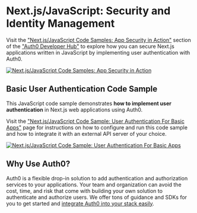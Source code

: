 # Next.js/JavaScript: Security and Identity Management

Visit the ["Next.js/JavaScript Code Samples: App Security in Action"](https://auth0.com/developers/hub/code-samples/web-app/nextjs-javascript) section of the ["Auth0 Developer Hub"](https://auth0.com/developers/hub) to explore how you can secure Next.js applications written in JavaScript by implementing user authentication with Auth0.

[![Next.js/JavaScript Code Samples: App Security in Action](https://cdn.auth0.com/blog/hub/code-samples/web-app/nextjs-javascript.png)](https://auth0.com/developers/hub/code-samples/web-app/nextjs-javascript)
  
## Basic User Authentication Code Sample

This JavaScript code sample demonstrates **how to implement user authentication** in Next.js web applications using Auth0.

Visit the ["Next.js/JavaScript Code Sample: User Authentication For Basic Apps"](https://auth0.com/developers/hub/code-samples/web-app/nextjs-javascript/basic-authentication) page for instructions on how to configure and run this code sample and how to integrate it with an external API server of your choice.

[![Next.js/JavaScript Code Sample: User Authentication For Basic Apps](https://cdn.auth0.com/blog/hub/code-samples/web-app/nextjs-javascript/basic-authentication.png)](https://auth0.com/developers/hub/code-samples/web-app/nextjs-javascript/basic-authentication)



## Why Use Auth0?

Auth0 is a flexible drop-in solution to add authentication and authorization services to your applications. Your team and organization can avoid the cost, time, and risk that come with building your own solution to authenticate and authorize users. We offer tons of guidance and SDKs for you to get started and [integrate Auth0 into your stack easily](https://auth0.com/developers/hub/code-samples/full-stack).